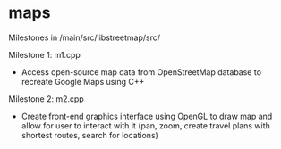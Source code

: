 # maps
Milestones in /main/src/libstreetmap/src/

Milestone 1: m1.cpp
- Access open-source map data from OpenStreetMap database to recreate Google Maps using C++

Milestone 2: m2.cpp
- Create front-end graphics interface using OpenGL to draw map and allow for user to interact with it (pan, zoom, create travel plans with shortest routes, search for locations)
